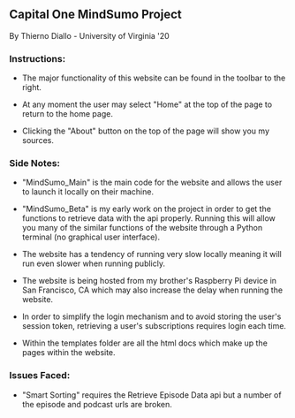 ## Capital One MindSumo Project

By Thierno Diallo - University of Virginia '20

### Instructions:


- The major functionality of this website can be found in the toolbar to the right.

- At any moment the user may select "Home" at the top of the page to return to the home page.

- Clicking the "About" button on the top of the page will show you my sources.



### Side Notes:

- "MindSumo_Main" is the main code for the website and allows the user to launch it locally on their machine.

- "MindSumo_Beta" is my early work on the project in order to get the functions to retrieve data with the api properly. Running this will allow you many of the similar functions of the website through a Python terminal (no graphical user interface).

- The website has a tendency of running very slow locally meaning it will run even slower when running publicly.

- The website is being hosted from my brother's Raspberry Pi device in San Francisco, CA which may also increase the delay when running the website.

- In order to simplify the login mechanism and to avoid storing the user's session token, retrieving a user's subscriptions requires login each time.

- Within the templates folder are all the html docs which make up the pages within the website.


### Issues Faced:

- "Smart Sorting" requires the Retrieve Episode Data api but a number of the episode and podcast urls are broken.
